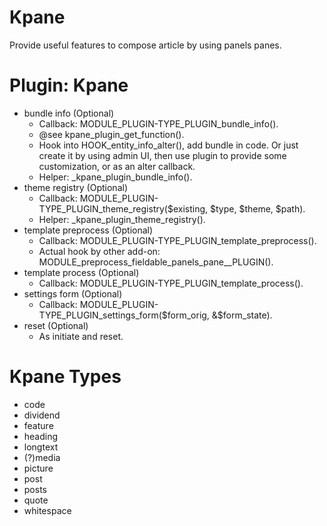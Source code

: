 Kpane
=====
Provide useful features to compose article by using panels panes.

Plugin: Kpane
=============

* bundle info (Optional)
    - Callback: MODULE_PLUGIN-TYPE_PLUGIN_bundle_info().
    - @see kpane_plugin_get_function().
    - Hook into HOOK_entity_info_alter(), add bundle in code.
    Or just create it by using admin UI, then use plugin to provide some customization, or as an alter callback.
    - Helper: _kpane_plugin_bundle_info().
* theme registry (Optional)
    - Callback: MODULE_PLUGIN-TYPE_PLUGIN_theme_registry($existing, $type, $theme, $path).
    - Helper: _kpane_plugin_theme_registry().
* template preprocess (Optional)
    - Callback: MODULE_PLUGIN-TYPE_PLUGIN_template_preprocess().
    - Actual hook by other add-on: MODULE_preprocess_fieldable_panels_pane__PLUGIN().
* template process (Optional)
    - Callback: MODULE_PLUGIN-TYPE_PLUGIN_template_process().
* settings form (Optional)
    - Callback: MODULE_PLUGIN-TYPE_PLUGIN_settings_form($form_orig, &$form_state).
* reset (Optional)
    - As initiate and reset.

Kpane Types
===========
* code
* dividend
* feature
* heading
* longtext
* (?)media
* picture
* post
* posts
* quote
* whitespace

